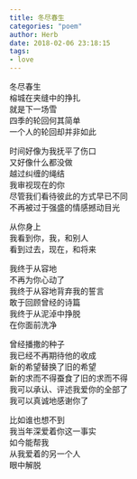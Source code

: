 ```yaml
---
title: 冬尽春生
categories: "poem"
author: Herb
date: 2018-02-06 23:18:15
tags: 
- love
---
```

冬尽春生\
榕城在夹缝中的挣扎\
就是下一场雪\
四季的轮回何其简单\
一个人的轮回却并非如此

时间好像为我抚平了伤口\
又好像什么都没做\
越过纠缠的绳结\
我审视现在的你\
尽管我们看待彼此的方式早已不同\
不再被过于强盛的情感撼动目光

从你身上\
我看到你，我，和别人\
看到过去，现在，和将来

我终于从容地\
不再为你心动了\
我终于从容地背弃我的誓言\
敢于回顾曾经的诗篇\
我终于从泥淖中挣脱\
在你面前洗净

曾经播撒的种子\
我已经不再期待他的收成\
新的希望替换了旧的希望\
新的求而不得蚕食了旧的求而不得\
我可以承认、评述我爱你的全部了\
我可以真诚地感谢你了

比如谁也想不到\
我当年深爱着你这一事实\
如今能帮我\
从我爱着的另一个人\
眼中解脱